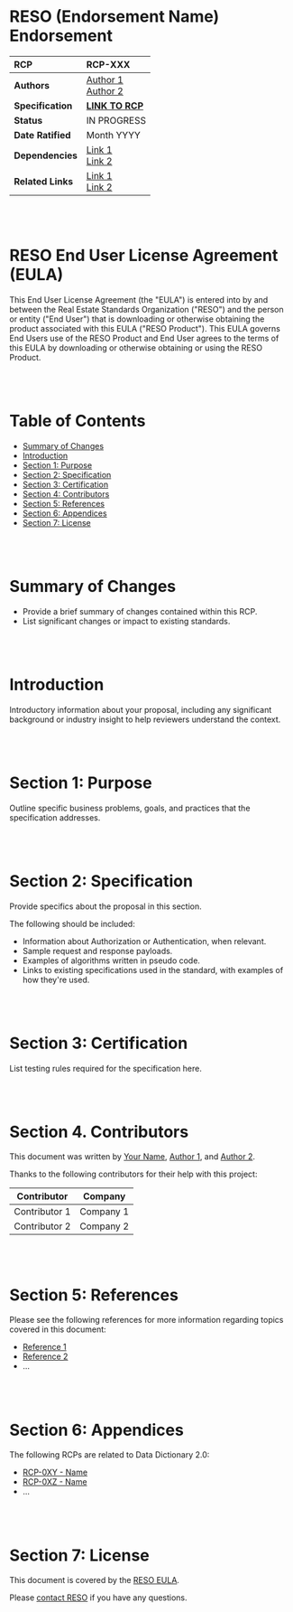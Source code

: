 # RESO (Endorsement Name) Endorsement

| **RCP** | RCP-XXX |
| :--- | :--- |
| **Authors** | [Author 1](#)<br />[Author 2](#) |
| **Specification** | [**LINK TO RCP**](#) |
| **Status** | IN PROGRESS |
| **Date Ratified** | Month YYYY |
| **Dependencies** | [Link 1](#)<br />[Link 2](#) |
| **Related Links** | [Link 1](#)<br />[Link 2](#) |


<br /><br />

# RESO End User License Agreement (EULA)

This End User License Agreement (the "EULA") is entered into by and between the Real Estate Standards Organization ("RESO") and the person or entity ("End User") that is downloading or otherwise obtaining the product associated with this EULA ("RESO Product"). This EULA governs End Users use of the RESO Product and End User agrees to the terms of this EULA by downloading or otherwise obtaining or using the RESO Product.

<br /><br />

# Table of Contents
- [Summary of Changes](#summary-of-changes)
- [Introduction](#introduction)
- [Section 1: Purpose](#section-1-purpose)
- [Section 2: Specification](#section-2-specification)
- [Section 3: Certification](#section-3-certification)
- [Section 4: Contributors](#section-4-contributors)
- [Section 5: References](#section-5-references)
- [Section 6: Appendices](#section-6-appendices)
- [Section 7: License](#section-7-license)

<br /><br />

# Summary of Changes

* Provide a brief summary of changes contained within this RCP. 
* List significant changes or impact to existing standards.

<br /><br />

# Introduction
Introductory information about your proposal, including any significant background or industry insight to help reviewers understand the context. 

<br /><br />

# Section 1: Purpose
Outline specific business problems, goals, and practices that the specification addresses. 

<br /><br />

# Section 2: Specification
Provide specifics about the proposal in this section. 

The following should be included:
* Information about Authorization or Authentication, when relevant. 
* Sample request and response payloads.
* Examples of algorithms written in pseudo code.
* Links to existing specifications used in the standard, with examples of how they're used.

<br /><br />

# Section 3: Certification

List testing rules required for the specification here. 

<br /><br />

# Section 4. Contributors
This document was written by [Your Name](mailto:you@yourcompany.org), [Author 1](mailto:author1@company.org), and [Author 2](mailto:author2@company.org).

Thanks to the following contributors for their help with this project:

| Contributor | Company |
| --- | --- |
| Contributor 1 | Company 1 |
| Contributor 2 | Company 2 |

<br /><br />

# Section 5: References

Please see the following references for more information regarding topics covered in this document:
* [Reference 1](https://reso.org)
* [Reference 2](https://reso.org)
* ...

<br /><br />

# Section 6: Appendices

The following RCPs are related to Data Dictionary 2.0:
* [RCP-0XY - Name](https://https://github.com/RESOStandards/reso-transport-specifications)
* [RCP-0XZ - Name](https://github.com/RESOStandards/reso-transport-specifications)
* ...

<br /><br />

# Section 7: License
This document is covered by the [RESO EULA](https://www.reso.org/eula/).

Please [contact RESO](mailto:info@reso.org) if you have any questions.